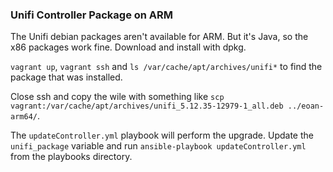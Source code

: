 ### Unifi Controller Package on ARM

The Unifi debian packages aren't available for ARM. But it's Java, so the x86 packages work fine. Download and install with dpkg.

`vagrant up`, `vagrant ssh` and `ls /var/cache/apt/archives/unifi*` to find the package that was installed.

Close ssh and copy the wile with something like `scp vagrant:/var/cache/apt/archives/unifi_5.12.35-12979-1_all.deb ../eoan-arm64/`.

The `updateController.yml` playbook will perform the upgrade. Update the `unifi_package` variable and run `ansible-playbook updateController.yml` from the playbooks directory.
